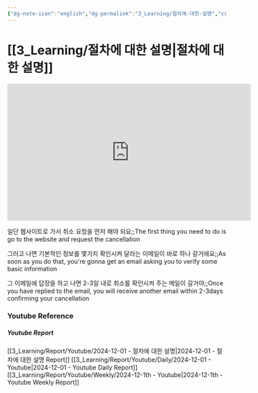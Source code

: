 ```yaml
---
{"dg-note-icon":"english","dg-permalink":"3_Learning/절차에-대한-설명","created-date":"2024-12-01 12:50:53 pm","date":"2024-12-01","type":"youtube","tags":["youtube","english","flashcards"],"aliases":null,"youtuber":"빨모쌤","channelName":"라이브 아카데미","link":"https://www.youtube.com/watch?v=Xhdouv8VfvE","img":"https://img.youtube.com/vi/Xhdouv8VfvE/0.jpg","dg-publish":true,"permalink":"/3_Learning/절차에-대한-설명/","dgPassFrontmatter":true,"noteIcon":"english"}
---
```


# [[3_Learning/절차에 대한 설명\|절차에 대한 설명]]


<div class="container-root"><span></span></div><div><div class="container-root"><iframe width="560" height="315" src="https://www.youtube.com/embed/Xhdouv8VfvE" title="YouTube video player" frameborder="0" allow="accelerometer; autoplay; clipboard-write; encrypted-media; gyroscope; picture-in-picture; web-share" allowfullscreen=""></iframe></div></div>

일단 웹사이트로 가서 취소 요청을 먼저 해야 되요;;The first thing you need to do is go to the website and request the cancellation
<!--SR:!2025-01-12,7,250-->
그러고 나면 기본적인 정보를 몇가지 확인시켜 달라는 이메일이 바로 하나 갈거에요;;As soon as you do that, you're gonna get an email asking you to verify some basic information
<!--SR:!2024-12-18,3,230-->
그 이메일에 답장을 하고 나면 2-3일 내로 취소를 확인시켜 주는 메일이 갈거야;;Once you have replied to the email, you will receive another email within 2-3days confirming your cancellation
<!--SR:!2025-01-11,5,230-->















### Youtube Reference
##### Youtube Report
[[3_Learning/Report/Youtube/2024-12-01 - 절차에 대한 설명\|2024-12-01 - 절차에 대한 설명 Report]]
[[3_Learning/Report/Youtube/Daily/2024-12-01 - Youtube\|2024-12-01 - Youtube Daily Report]]
[[3_Learning/Report/Youtube/Weekly/2024-12-1th - Youtube\|2024-12-1th - Youtube Weekly Report]]

